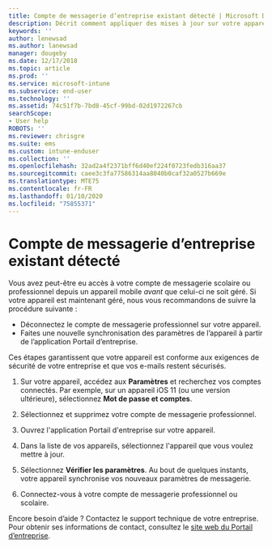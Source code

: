 ```yaml
---
title: Compte de messagerie d’entreprise existant détecté | Microsoft Docs
description: Décrit comment appliquer des mises à jour sur votre appareil pour vous permettre d’accéder de nouveau à votre messagerie professionnelle ou scolaire.
keywords: ''
author: lenewsad
ms.author: lanewsad
manager: dougeby
ms.date: 12/17/2018
ms.topic: article
ms.prod: ''
ms.service: microsoft-intune
ms.subservice: end-user
ms.technology: ''
ms.assetid: 74c51f7b-7bd8-45cf-99bd-02d1972267cb
searchScope:
- User help
ROBOTS: ''
ms.reviewer: chrisgre
ms.suite: ems
ms.custom: intune-enduser
ms.collection: ''
ms.openlocfilehash: 32ad2a4f2371bff6d40ef224f0723fedb316aa37
ms.sourcegitcommit: caee3c3fa77586314aa8040b0caf32a0527b669e
ms.translationtype: MTE75
ms.contentlocale: fr-FR
ms.lasthandoff: 01/10/2020
ms.locfileid: "75855371"
---
```

# <a name="an-existing-company-email-account-was-found"></a>Compte de messagerie d’entreprise existant détecté

Vous avez peut-être eu accès à votre compte de messagerie scolaire ou professionnel depuis un appareil mobile *avant* que celui-ci ne soit géré. Si votre appareil est maintenant géré, nous vous recommandons de suivre la procédure suivante :

* Déconnectez le compte de messagerie professionnel sur votre appareil.
* Faites une nouvelle synchronisation des paramètres de l’appareil à partir de l’application Portail d’entreprise.  

Ces étapes garantissent que votre appareil est conforme aux exigences de sécurité de votre entreprise et que vos e-mails restent sécurisés.

1. Sur votre appareil, accédez aux **Paramètres** et recherchez vos comptes connectés. Par exemple, sur un appareil iOS 11 (ou une version ultérieure), sélectionnez **Mot de passe et comptes**.
 
2. Sélectionnez et supprimez votre compte de messagerie professionnel.

3. Ouvrez l'application Portail d'entreprise sur votre appareil.  

4. Dans la liste de vos appareils, sélectionnez l'appareil que vous voulez mettre à jour.

5. Sélectionnez **Vérifier les paramètres**. Au bout de quelques instants, votre appareil synchronise vos nouveaux paramètres de messagerie.

6. Connectez-vous à votre compte de messagerie professionnel ou scolaire.

Encore besoin d’aide ? Contactez le support technique de votre entreprise. Pour obtenir ses informations de contact, consultez le [site web du Portail d’entreprise](https://go.microsoft.com/fwlink/?linkid=2010980).
